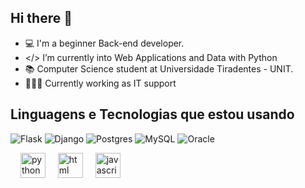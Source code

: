 ## Hi there 👋

- 💻 I'm a beginner Back-end developer.
- </> I’m currently into Web Applications and Data with Python
- 📚 Computer Science student at Universidade Tiradentes - UNIT.
- 👨🏼‍💻 Currently working as IT support

## Linguagens e Tecnologias que estou usando

<div align="left">
   
![Flask](https://img.shields.io/badge/flask-%23000.svg?style=for-the-badge&logo=flask&logoColor=white)
![Django](https://img.shields.io/badge/django-%23092E20.svg?style=for-the-badge&logo=django&logoColor=white)
![Postgres](https://img.shields.io/badge/postgres-%23316192.svg?style=for-the-badge&logo=postgresql&logoColor=white)
![MySQL](https://img.shields.io/badge/mysql-4479A1.svg?style=for-the-badge&logo=mysql&logoColor=white)
![Oracle](https://img.shields.io/badge/Oracle-F80000?style=for-the-badge&logo=oracle&logoColor=white)
    
<div align="left">

<img width="12" />
  <img src="https://cdn.jsdelivr.net/gh/devicons/devicon@latest/icons/python/python-original.svg" height="40" alt="python   
   logo"  />
  <img width="12" />
  <img src="https://cdn.jsdelivr.net/gh/devicons/devicon@latest/icons/html5/html5-original.svg" height="40" alt="html logo"  />
  <img width="12" />
  <img src="https://cdn.jsdelivr.net/gh/devicons/devicon/icons/javascript/javascript-original.svg" height="40" alt="javascript logo"  />
  <img width="12" />
  <img src="https://cdn.jsdelivr.net/gh/devicons/devicon@latest/icons/css3/css3-original.svg" height="40" alt="css /> 



  
###



